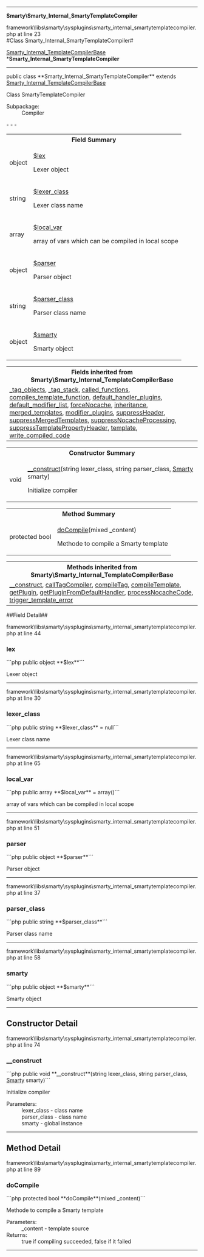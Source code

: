 - - -

**Smarty\Smarty_Internal_SmartyTemplateCompiler**
<div class="location">framework\libs\smarty\sysplugins\smarty_internal_smartytemplatecompiler.php at line 23</div>
#Class Smarty_Internal_SmartyTemplateCompiler#

<a href="https://github.com/JeyDotC/Hirudo-docs/blob/master/smarty/smarty_internal_templatecompilerbase.html">Smarty_Internal_TemplateCompilerBase</a>
    ***Smarty_Internal_SmartyTemplateCompiler**


- - -

<p class="signature">public  class **Smarty_Internal_SmartyTemplateCompiler**
extends <a href="https://github.com/JeyDotC/Hirudo-docs/blob/master/smarty/smarty_internal_templatecompilerbase.html">Smarty_Internal_TemplateCompilerBase</a>

</p>

<div class="comment" id="overview_description"><p>Class SmartyTemplateCompiler</p></div>

<dl>
<dt>Subpackage:</dt>
<dd>Compiler</dd>
</dl>
- - -

<table id="summary_field">
<tr><th colspan="2">Field Summary</th></tr>
<tr>
<td class="type"> object</td>
<td class="description"><p class="name"><a href="#lex">$lex</a></p><p class="description">Lexer object</p></td>
</tr>
<tr>
<td class="type"> string</td>
<td class="description"><p class="name"><a href="#lexer_class">$lexer_class</a></p><p class="description">Lexer class name</p></td>
</tr>
<tr>
<td class="type"> array</td>
<td class="description"><p class="name"><a href="#local_var">$local_var</a></p><p class="description">array of vars which can be compiled in local scope</p></td>
</tr>
<tr>
<td class="type"> object</td>
<td class="description"><p class="name"><a href="#parser">$parser</a></p><p class="description">Parser object</p></td>
</tr>
<tr>
<td class="type"> string</td>
<td class="description"><p class="name"><a href="#parser_class">$parser_class</a></p><p class="description">Parser class name</p></td>
</tr>
<tr>
<td class="type"> object</td>
<td class="description"><p class="name"><a href="#smarty">$smarty</a></p><p class="description">Smarty object</p></td>
</tr>
</table>

<table class="inherit">
<tr><th colspan="2">Fields inherited from Smarty\Smarty_Internal_TemplateCompilerBase</th></tr>
<tr><td><a href="https://github.com/JeyDotC/Hirudo-docs/blob/master/smarty/smarty_internal_templatecompilerbase.html#_tag_objects">_tag_objects</a>, <a href="https://github.com/JeyDotC/Hirudo-docs/blob/master/smarty/smarty_internal_templatecompilerbase.html#_tag_stack">_tag_stack</a>, <a href="https://github.com/JeyDotC/Hirudo-docs/blob/master/smarty/smarty_internal_templatecompilerbase.html#called_functions">called_functions</a>, <a href="https://github.com/JeyDotC/Hirudo-docs/blob/master/smarty/smarty_internal_templatecompilerbase.html#compiles_template_function">compiles_template_function</a>, <a href="https://github.com/JeyDotC/Hirudo-docs/blob/master/smarty/smarty_internal_templatecompilerbase.html#default_handler_plugins">default_handler_plugins</a>, <a href="https://github.com/JeyDotC/Hirudo-docs/blob/master/smarty/smarty_internal_templatecompilerbase.html#default_modifier_list">default_modifier_list</a>, <a href="https://github.com/JeyDotC/Hirudo-docs/blob/master/smarty/smarty_internal_templatecompilerbase.html#forceNocache">forceNocache</a>, <a href="https://github.com/JeyDotC/Hirudo-docs/blob/master/smarty/smarty_internal_templatecompilerbase.html#inheritance">inheritance</a>, <a href="https://github.com/JeyDotC/Hirudo-docs/blob/master/smarty/smarty_internal_templatecompilerbase.html#merged_templates">merged_templates</a>, <a href="https://github.com/JeyDotC/Hirudo-docs/blob/master/smarty/smarty_internal_templatecompilerbase.html#modifier_plugins">modifier_plugins</a>, <a href="https://github.com/JeyDotC/Hirudo-docs/blob/master/smarty/smarty_internal_templatecompilerbase.html#suppressHeader">suppressHeader</a>, <a href="https://github.com/JeyDotC/Hirudo-docs/blob/master/smarty/smarty_internal_templatecompilerbase.html#suppressMergedTemplates">suppressMergedTemplates</a>, <a href="https://github.com/JeyDotC/Hirudo-docs/blob/master/smarty/smarty_internal_templatecompilerbase.html#suppressNocacheProcessing">suppressNocacheProcessing</a>, <a href="https://github.com/JeyDotC/Hirudo-docs/blob/master/smarty/smarty_internal_templatecompilerbase.html#suppressTemplatePropertyHeader">suppressTemplatePropertyHeader</a>, <a href="https://github.com/JeyDotC/Hirudo-docs/blob/master/smarty/smarty_internal_templatecompilerbase.html#template">template</a>, <a href="https://github.com/JeyDotC/Hirudo-docs/blob/master/smarty/smarty_internal_templatecompilerbase.html#write_compiled_code">write_compiled_code</a></td></tr></table>

<table id="summary_constructor">
<tr><th colspan="2">Constructor Summary</th></tr>
<tr>
<td class="type"> void</td>
<td class="description"><p class="name"><a href="#__construct">__construct</a>(string lexer_class, string parser_class, <a href="../smarty/smarty.html">Smarty</a> smarty)</p><p class="description">Initialize compiler</p></td>
</tr>
</table>

<table id="summary_method">
<tr><th colspan="2">Method Summary</th></tr>
<tr>
<td class="type">protected  bool</td>
<td class="description"><p class="name"><a href="#doCompile">doCompile</a>(mixed _content)</p><p class="description">Methode to compile a Smarty template</p></td>
</tr>
</table>

<table class="inherit">
<tr><th colspan="2">Methods inherited from Smarty\Smarty_Internal_TemplateCompilerBase</th></tr>
<tr><td><a href="https://github.com/JeyDotC/Hirudo-docs/blob/master/smarty/smarty_internal_templatecompilerbase.html#__construct()">__construct</a>, <a href="https://github.com/JeyDotC/Hirudo-docs/blob/master/smarty/smarty_internal_templatecompilerbase.html#callTagCompiler()">callTagCompiler</a>, <a href="https://github.com/JeyDotC/Hirudo-docs/blob/master/smarty/smarty_internal_templatecompilerbase.html#compileTag()">compileTag</a>, <a href="https://github.com/JeyDotC/Hirudo-docs/blob/master/smarty/smarty_internal_templatecompilerbase.html#compileTemplate()">compileTemplate</a>, <a href="https://github.com/JeyDotC/Hirudo-docs/blob/master/smarty/smarty_internal_templatecompilerbase.html#getPlugin()">getPlugin</a>, <a href="https://github.com/JeyDotC/Hirudo-docs/blob/master/smarty/smarty_internal_templatecompilerbase.html#getPluginFromDefaultHandler()">getPluginFromDefaultHandler</a>, <a href="https://github.com/JeyDotC/Hirudo-docs/blob/master/smarty/smarty_internal_templatecompilerbase.html#processNocacheCode()">processNocacheCode</a>, <a href="https://github.com/JeyDotC/Hirudo-docs/blob/master/smarty/smarty_internal_templatecompilerbase.html#trigger_template_error()">trigger_template_error</a></td></tr></table>

##Field Detail##
<div class="location">framework\libs\smarty\sysplugins\smarty_internal_smartytemplatecompiler.php at line 44</div>
<h3 id="lex">lex</h3>
```php
public  object **$lex**```
<div class="details">
<p>Lexer object</p></div>

- - -

<div class="location">framework\libs\smarty\sysplugins\smarty_internal_smartytemplatecompiler.php at line 30</div>
<h3 id="lexer_class">lexer_class</h3>
```php
public  string **$lexer_class** = null```
<div class="details">
<p>Lexer class name</p></div>

- - -

<div class="location">framework\libs\smarty\sysplugins\smarty_internal_smartytemplatecompiler.php at line 65</div>
<h3 id="local_var">local_var</h3>
```php
public  array **$local_var** = array()```
<div class="details">
<p>array of vars which can be compiled in local scope</p></div>

- - -

<div class="location">framework\libs\smarty\sysplugins\smarty_internal_smartytemplatecompiler.php at line 51</div>
<h3 id="parser">parser</h3>
```php
public  object **$parser**```
<div class="details">
<p>Parser object</p></div>

- - -

<div class="location">framework\libs\smarty\sysplugins\smarty_internal_smartytemplatecompiler.php at line 37</div>
<h3 id="parser_class">parser_class</h3>
```php
public  string **$parser_class**```
<div class="details">
<p>Parser class name</p></div>

- - -

<div class="location">framework\libs\smarty\sysplugins\smarty_internal_smartytemplatecompiler.php at line 58</div>
<h3 id="smarty">smarty</h3>
```php
public  object **$smarty**```
<div class="details">
<p>Smarty object</p></div>

- - -

<h2 id="detail_method">Constructor Detail</h2>
<div class="location">framework\libs\smarty\sysplugins\smarty_internal_smartytemplatecompiler.php at line 74</div>
<h3 id="__construct()">__construct</h3>
```php
public  void **__construct**(string lexer_class, string parser_class, <a href="../smarty/smarty.html">Smarty</a> smarty)```
<div class="details">
<p>Initialize compiler</p><dl>
<dt>Parameters:</dt>
<dd>lexer_class - class name</dd>
<dd>parser_class - class name</dd>
<dd>smarty - global instance</dd>
</dl>
</div>

- - -

<h2 id="detail_method">Method Detail</h2>
<div class="location">framework\libs\smarty\sysplugins\smarty_internal_smartytemplatecompiler.php at line 89</div>
<h3 id="doCompile()">doCompile</h3>
```php
protected  bool **doCompile**(mixed _content)```
<div class="details">
<p>Methode to compile a Smarty template</p><dl>
<dt>Parameters:</dt>
<dd>_content - template source</dd>
<dt>Returns:</dt>
<dd>true if compiling succeeded, false if it failed</dd>
</dl>
</div>

- - -

